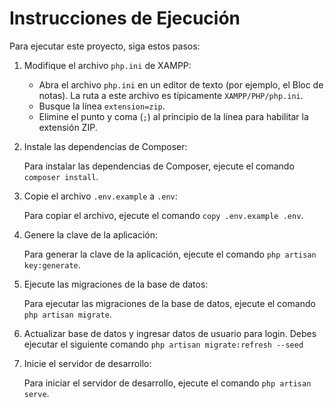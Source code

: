 # Instrucciones de Ejecución

Para ejecutar este proyecto, siga estos pasos:

1.  Modifique el archivo `php.ini` de XAMPP:

    *   Abra el archivo `php.ini` en un editor de texto (por ejemplo, el Bloc de notas). La ruta a este archivo es típicamente `XAMPP/PHP/php.ini`.
    *   Busque la línea `extension=zip`.
    *   Elimine el punto y coma (`;`) al principio de la línea para habilitar la extensión ZIP.

2.  Instale las dependencias de Composer:

    Para instalar las dependencias de Composer, ejecute el comando `composer install`.

3.  Copie el archivo `.env.example` a `.env`:

    Para copiar el archivo, ejecute el comando `copy .env.example .env`.

4.  Genere la clave de la aplicación:

    Para generar la clave de la aplicación, ejecute el comando `php artisan key:generate`.

5.  Ejecute las migraciones de la base de datos:

    Para ejecutar las migraciones de la base de datos, ejecute el comando `php artisan migrate`.
6. Actualizar base de datos y ingresar datos de usuario para login.
   Debes ejecutar el siguiente comando `php artisan migrate:refresh --seed`

8.  Inicie el servidor de desarrollo:

    Para iniciar el servidor de desarrollo, ejecute el comando `php artisan serve`.
